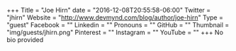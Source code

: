 +++
Title = "Joe Hirn"
date = "2016-12-08T20:55:58-06:00"
Twitter = "jhirn"
Website = "http://www.devmynd.com/blog/author/joe-hirn"
Type = "guest"
Facebook = ""
Linkedin = ""
Pronouns = ""
GitHub = ""
Thumbnail = "img/guests/jhirn.png"
Pinterest = ""
Instagram = ""
YouTube = ""
+++
No bio provided

